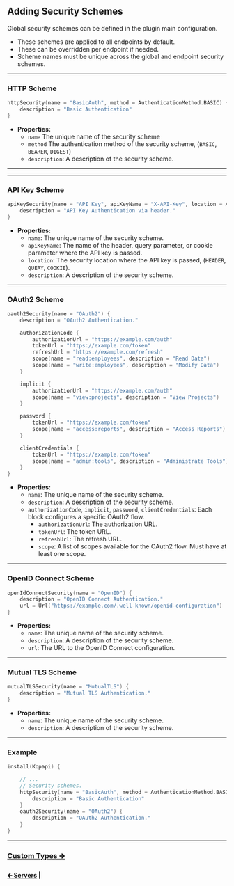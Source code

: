 ## Adding Security Schemes

Global security schemes can be defined in the plugin main configuration.

- These schemes are applied to all endpoints by default.
- These can be overridden per endpoint if needed.
- Scheme names must be unique across the global and endpoint security schemes.

---

### HTTP Scheme

```kotlin
httpSecurity(name = "BasicAuth", method = AuthenticationMethod.BASIC) {
    description = "Basic Authentication"
}
```

- **Properties:**
    - `name` The unique name of the security scheme
    - `method` The authentication method of the security scheme, (`BASIC`, `BEARER`, `DIGEST`)
    - `description`: A description of the security scheme.

---

---

### API Key Scheme

```kotlin
apiKeySecurity(name = "API Key", apiKeyName = "X-API-Key", location = APIKeyLocation.HEADER) {
    description = "API Key Authentication via header."
}
```

- **Properties:**
    - `name`: The unique name of the security scheme.
    - `apiKeyName`: The name of the header, query parameter, or cookie parameter where the API key is passed.
    - `location`: The security location where the API key is passed, (`HEADER`, `QUERY`, `COOKIE`).
    - `description`: A description of the security scheme.

---

### OAuth2 Scheme

```kotlin
oauth2Security(name = "OAuth2") {
    description = "OAuth2 Authentication."

    authorizationCode {
        authorizationUrl = "https://example.com/auth"
        tokenUrl = "https://example.com/token"
        refreshUrl = "https://example.com/refresh"
        scope(name = "read:employees", description = "Read Data")
        scope(name = "write:employees", description = "Modify Data")
    }

    implicit {
        authorizationUrl = "https://example.com/auth"
        scope(name = "view:projects", description = "View Projects")
    }

    password {
        tokenUrl = "https://example.com/token"
        scope(name = "access:reports", description = "Access Reports")
    }

    clientCredentials {
        tokenUrl = "https://example.com/token"
        scope(name = "admin:tools", description = "Administrate Tools")
    }
}
```

- **Properties:**
    - `name`: The unique name of the security scheme.
    - `description`: A description of the security scheme.
    - `authorizationCode`, `implicit`, `password`, `clientCredentials`: Each block configures a specific OAuth2 flow.
        - `authorizationUrl`: The authorization URL.
        - `tokenUrl`: The token URL.
        - `refreshUrl`: The refresh URL.
        - `scope`: A list of scopes available for the OAuth2 flow. Must have at least one scope.

---

### OpenID Connect Scheme

```kotlin
openIdConnectSecurity(name = "OpenID") {
    description = "OpenID Connect Authentication."
    url = Url("https://example.com/.well-known/openid-configuration")
}
```

- **Properties:**
    - `name`: The unique name of the security scheme.
    - `description`: A description of the security scheme.
    - `url`: The URL to the OpenID Connect configuration.

---

### Mutual TLS Scheme

```kotlin
mutualTLSSecurity(name = "MutualTLS") {
    description = "Mutual TLS Authentication."
}
```

- **Properties:**
    - `name`: The unique name of the security scheme.
    - `description`: A description of the security scheme.

---

### Example

```kotlin
install(Kopapi) {

    // ...
    // Security schemes.
    httpSecurity(name = "BasicAuth", method = AuthenticationMethod.BASIC) {
        description = "Basic Authentication"
    }
    oauth2Security(name = "OAuth2") {
        description = "OAuth2 Authentication."
    }
}
```

---

### [Custom Types 🡲](01.3.custom-types.md)

#### [🡰 Servers](01.1.servers.md) | 

